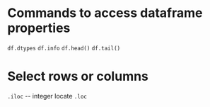 
# Commands to access dataframe properties
`df.dtypes`
`df.info`
`df.head()`
`df.tail()`

# Select rows or columns 
`.iloc` -- integer locate
`.loc`